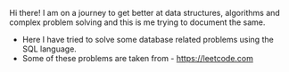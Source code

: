 Hi there! I am on a journey to get better at data structures, algorithms and complex problem solving and this is me trying to document the same.

- Here I have tried to solve some database related problems using the SQL language.
- Some of these problems are taken from - https://leetcode.com
